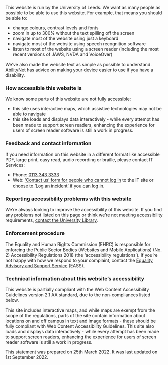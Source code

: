 This website is run by the University of Leeds. We want as many people as possible to be able to use this website. For example, that means you should be able to:

* change colours, contrast levels and fonts
* zoom in up to 300% without the text spilling off the screen
* navigate most of the website using just a keyboard
* navigate most of the website using speech recognition software
* listen to most of the website using a screen reader (including the most recent versions of JAWS, NVDA and VoiceOver)

We’ve also made the website text as simple as possible to understand. <a target="external" href="https://mcmw.abilitynet.org.uk/">AbilityNet</a> has advice on making your device easier to use if you have a disability.

### How accessible this website is

We know some parts of this website are not fully accessible:

* this site uses interactive maps, which assistive technologies may not be able to navigate
* this site loads and displays data interactively - while every attempt has been made to support screen readers, enhancing the experience for users of screen reader software is still a work in progress.

### Feedback and contact information

If you need information on this website in a different format like accessible PDF, large print, easy read, audio recording or braille, please contact IT Services:

* Phone: <a href="tel:+441133433333" title="Call IT Services">0113 343 3333</a>
* Web: <a target="external" href="https://it.leeds.ac.uk/it?id=contact_form">‘Contact us’ form for people who cannot log in</a> to the IT site or <a href="https://it.leeds.ac.uk/nav_to.do?uri=it?id=contact_form">choose to ‘Log an incident’ if you can log in</a>.

### Reporting accessibility problems with this website

We’re always looking to improve the accessibility of this website. If you find any problems not listed on this page or think we’re not meeting accessibility requirements, <a target="external" href="https://library.leeds.ac.uk/contact">contact the University Library</a>.

### Enforcement procedure

The Equality and Human Rights Commission (EHRC) is responsible for enforcing the Public Sector Bodies (Websites and Mobile Applications) (No. 2) Accessibility Regulations 2018 (the ‘accessibility regulations’). If you’re not happy with how we respond to your complaint, contact the <a target="external" href="https://www.equalityadvisoryservice.com/">Equality Advisory and Support Service</a> (EASS).

### Technical information about this website’s accessibility

This website is partially compliant with the Web Content Accessibility Guidelines version 2.1 AA standard, due to the non-compliances listed below.

This site includes interactive maps, and while maps are exempt from the scope of the regulations, parts of the site contain information about locations on and off campus in text and image formats - these should be fully compliant with Web Content Accessibility Guidelines. This site also loads and displays data interactively - while every attempt has been made to support screen readers, enhancing the experience for users of screen reader software is still a work in progress.

This statement was prepared on 25th March 2022. It was last updated on 1st September 2022.


